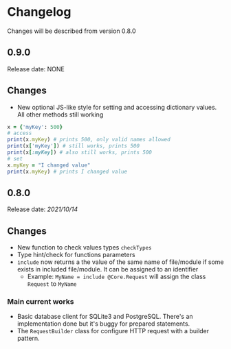 # Changelog

Changes will be described from version 0.8.0

## 0.9.0
Release date: NONE

## Changes

- New optional JS-like style for setting and accessing dictionary values. All other methods still working
```ruby
x = {'myKey': 500}
# access
print(x.myKey) # prints 500, only valid names allowed
print(x['myKey']) # still works, prints 500
print(x[:myKey]) # also still works, prints 500
# set
x.myKey = "I changed value"
print(x.myKey) # prints I changed value
```

## 0.8.0
Release date: *2021/10/14*

## Changes

- New function to check values types `checkTypes`
- Type hint/check for functions parameters
- `include` now returns a the value of the same name of file/module if some exists in included file/module. It can be assigned to an identifier
    - Example: `MyName = include @Core.Request` will assign the class `Request` to `MyName`


### Main current works

- Basic database client for SQLite3 and PostgreSQL. There's an implementation done but it's buggy for prepared statements.
- The `RequestBuilder` class for configure HTTP request with a builder pattern.
